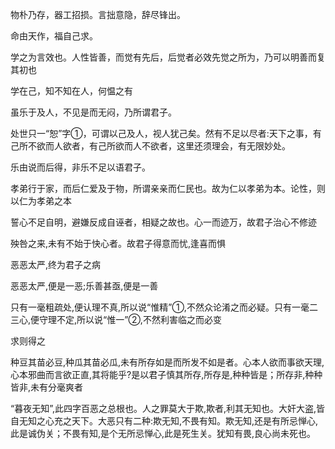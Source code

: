 物朴乃存，器工招损。言拙意隐，辞尽锋出。

命由天作，福自己求。

学之为言效也。人性皆善，而觉有先后，后觉者必效先觉之所为，乃可以明善而复其初也

学在己，知不知在人，何愠之有

虽乐于及人，不见是而无闷，乃所谓君子。

处世只一“恕”字①，可谓以己及人，视人犹己矣。然有不足以尽者:天下之事，有己所不欲而人欲者，有己所欲而人不欲者，这里还须理会，有无限妙处。

乐由说而后得，非乐不足以语君子。

孝弟行于家，而后仁爱及于物，所谓亲亲而仁民也。故为仁以孝弟为本。论性，则以仁为孝弟之本

誓心不足自明，避嫌反成自诬者，相疑之故也。心一而迹万，故君子治心不修迹

殃咎之来,未有不始于快心者。故君子得意而忧,逢喜而惧

恶恶太严,终为君子之病

恶恶太严,便是一恶;乐善甚亟,便是一善

只有一毫粗疏处,便认理不真,所以说“惟精”①,不然众论淆之而必疑。只有一毫二三心,便守理不定,所以说“惟一”②,不然利害临之而必变

求则得之

种豆其苗必豆,种瓜其苗必瓜,未有所存如是而所发不如是者。心本人欲而事欲天理,心本邪曲而言欲正直,其将能乎?是以君子慎其所存,所存是,种种皆是；所存非,种种皆非,未有分毫爽者

“暮夜无知”,此四字百恶之总根也。人之罪莫大于欺,欺者,利其无知也。大奸大盗,皆自无知之心充之天下。大恶只有二种:欺无知,不畏有知。欺无知,还是有所忌惮心,此是诚伪关；不畏有知,是个无所忌惮心,此是死生关。犹知有畏,良心尚未死也。
